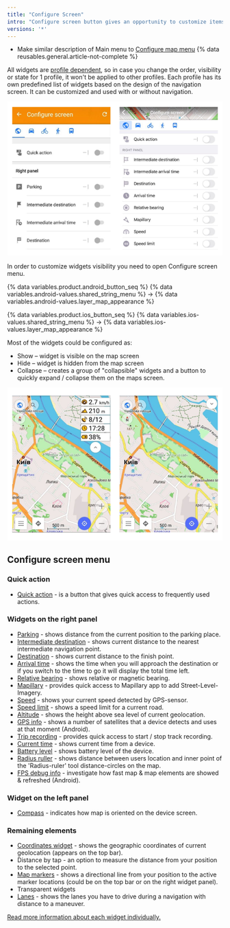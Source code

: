 ```yaml
---
title: "Configure Screen"
intro: "Configure screen button gives an opportunity to customize items visibility on the map screen. This menu allows you to enable Quick action, the widgets on the right and left panels and the remaining elements."
versions: '*'
---
```


- Make similar description of Main menu to [Configure map menu](/osmand/map/configure-map-menu)
{% data reusables.general.article-not-complete %}

All widgets are [profile dependent](/osmand/personal/profiles), so in case you change the order, visibility or state for 1 profile, it won't be applied to other profiles. Each profile has its own predefined list of widgets based on the design of the navigation screen. It can be customized and used with or without navigation.

![Configure screen menu](/assets/images/widgets/configure_screen_menu.png)

In order to customize widgets visibility you need to open Configure screen menu.

{% data variables.product.android_button_seq %} {% data variables.android-values.shared_string_menu %} → {% data variables.android-values.layer_map_appearance %} 

{% data variables.product.ios_button_seq %} {% data variables.ios-values.shared_string_menu %} → {% data variables.ios-values.layer_map_appearance %} 


Most of the widgets could be configured as:
* Show – widget is visible on the map screen
* Hide – widget is hidden from the map screen
* Collapse – creates a group of "collapsible" widgets and a button to quickly expand / collapse them on the maps screen.

![Collapsible widget states](/assets/images/widgets/collapsible_widget_states.png)

## Configure screen menu
### Quick action
- [Quick action](/osmand/widgets/quick-action) - is a button that gives quick access to frequently used actions.
### Widgets on the right panel
 - [Parking](/osmand/widgets/info-widgets#-parking-widget) - shows distance from the current position to the parking place.
 - [Intermediate destination](/osmand/widgets/nav-widgets#intermediate-destination) - shows current distance to the nearest intermediate navigation point.
 - [Destination](/osmand/widgets/nav-widgets#destination) - shows current distance to the finish point.
 - [Arrival time](/osmand/widgets/nav-widgets#arrival-time-or-time-to-go) - shows the time when you will approach the destination or if you switch to the time to go it will display the total time left.
 - [Relative bearing](/osmand/widgets/nav-widgets#relative--magnetic-bearing) - shows relative or magnetic bearing.
 - [Mapillary](/osmand/widgets/info-widgets#-mapillary-widget) - provides quick access to Mapillary app to add Street-Level-Imagery.
 - [Speed](/osmand/widgets/info-widgets#speed) - shows your current speed detected by GPS-sensor.
 - [Speed limit](/osmand/widgets/nav-widgets#speed-limit) - shows a speed limit for a current road.
 - [Altitude](/osmand/widgets/info-widgets#altitude) - shows the height above sea level of current geolocation. 
 - [GPS info](/osmand/widgets/info-widgets#gps-info-android) - shows a number of satellites that a device detects and uses at that moment (Android).
 - [Trip recording](/osmand/widgets/info-widgets#-trip-recording-widget) - provides quick access to start / stop track recording.
 - [Current time](/osmand/widgets/info-widgets#current-time) - shows current time from a device.
 - [Battery level](/osmand/widgets/info-widgets#battery-level) - shows battery level of the device.
 - [Radius ruller](/osmand/widgets/radius-ruler) - shows distance between users location and inner point of the 'Radius-ruler' tool distance-circles on the map. 
 - [FPS debug info](/osmand/widgets/info-widgets#-fps-info-android) - investigate how fast map & map elements are showed & refreshed (Android).

### Widget on the left panel
 - [Compass](/osmand/widgets/map-buttons#compass) -  indicates how map is oriented on the device screen.

### Remaining elements
- [Coordinates widget](/osmand/widgets/info-widgets#coordinates-widget) -  shows the geographic coordinates of current geolocation (appears on the top bar).
- Distance by tap - an option to measure the distance from your position to the selected point.
- [Map markers](/osmand/widgets/markers) - shows a directional line from your position to the active marker locations (could be on the top bar or on the right widget panel).
- Transparent widgets 
- [Lanes](/osmand/widgets/nav-widgets#lanes) - shows the lanes you have to drive during a navigation with distance to a maneuver.

[Read more information about each widget individually.](/osmand/widgets)
